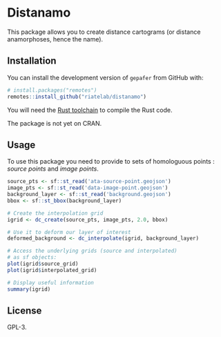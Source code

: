 # Distanamo

This package allows you to create distance cartograms (or distance anamorphoses, hence the name).

## Installation

You can install the development version of `gepafer` from GitHub with:

```R
# install.packages("remotes")
remotes::install_github("riatelab/distanamo")
```

You will need the [Rust toolchain](https://rustup.rs/) to compile the Rust code.

The package is not yet on CRAN.

## Usage

To use this package you need to provide to sets of homologuous points : *source points* and *image points*.

```R
source_pts <- sf::st_read('ata-source-point.geojson')
image_pts <- sf::st_read('data-image-point.geojson')
background_layer <- sf::st_read('background.geojson')
bbox <- sf::st_bbox(background_layer)

# Create the interpolation grid
igrid <- dc_create(source_pts, image_pts, 2.0, bbox)

# Use it to deform our layer of interest
deformed_background <- dc_interpolate(igrid, background_layer)

# Access the underlying grids (source and interpolated)
# as sf objects:
plot(igrid$source_grid)
plot(igrid$interpolated_grid)

# Display useful information
summary(igrid)
```

## License

GPL-3.